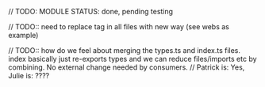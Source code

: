 // TODO: MODULE STATUS: done, pending testing

// TODO:: need to replace tag in all files with new way (see webs as example)

// TODO:: how do we feel about merging the types.ts and index.ts files. index basically just re-exports types and we can reduce files/imports etc by combining. No external change needed by consumers.
// Patrick is: Yes, Julie is: ????
